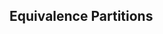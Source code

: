 <div id="title">

## Equivalence Partitions
</div>

<div id="body">

<include src="what/unit-inParent-asPanel.md" boilerplate />
<include src="basic/unit-inParent-asPanel.md" boilerplate />
<include src="intermediate/unit-inParent-asPanel.md" boilerplate />

</div>